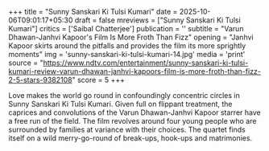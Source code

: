 +++
title = "Sunny Sanskari Ki Tulsi Kumari"
date = 2025-10-06T09:01:17+05:30
draft = false
mreviews = ["Sunny Sanskari Ki Tulsi Kumari"]
critics = ['Saibal Chatterjee']
publication = ''
subtitle = "Varun Dhawan-Janhvi Kapoor's Film Is More Froth Than Fizz"
opening = "Janhvi Kapoor skirts around the pitfalls and provides the film its more sprightly moments"
img = 'sunny-sanskari-ki-tulsi-kumari-14.jpg'
media = 'print'
source = "https://www.ndtv.com/entertainment/sunny-sanskari-ki-tulsi-kumari-review-varun-dhawan-janhvi-kapoors-film-is-more-froth-than-fizz-2-5-stars-9382108"
score = 5
+++

Love makes the world go round in confoundingly concentric circles in Sunny Sanskari Ki Tulsi Kumari. Given full on flippant treatment, the caprices and convolutions of the Varun Dhawan-Janhvi Kapoor starrer have a free run of the field. The film revolves around four young people who are surrounded by families at variance with their choices. The quartet finds itself on a wild merry-go-round of break-ups, hook-ups and matrimonies.
